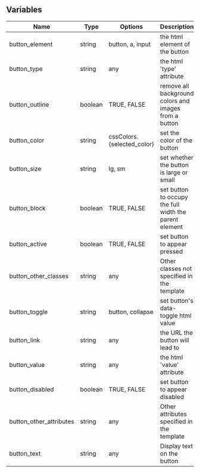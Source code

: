 ## Variables

| Name                    | Type    | Options                     | Description                                            |
| ----------------------- | ------- | --------------------------- | ------------------------------------------------------ |
| button_element          | string  | button, a, input            | the html element of the button                         |
| button_type             | string  | any                         | the html 'type' attribute                              |
| button_outline          | boolean | TRUE, FALSE                 | remove all background colors and images from a button  |
| button_color            | string  | cssColors.(selected_color) | set the color of the button                            |
| button_size             | string  | lg, sm                      | set whether the button is large or small               |
| button_block            | boolean | TRUE, FALSE                 | set button to occupy the full width the parent element |
| button_active           | boolean | TRUE, FALSE                 | set button to appear pressed                           |
| button_other_classes    | string  | any                         | Other classes not specified in the template            |
| button_toggle           | string  | button, collapse            | set button's data-toggle html value                    |
| button_link             | string  | any                         | the URL the button will lead to                        |
| button_value            | string  | any                         | the html 'value' attribute                             |
| button_disabled         | boolean | TRUE, FALSE                 | set button to appear disabled                          |
| button_other_attributes | string  | any                         | Other attributes specified in the template             |
| button_text             | string  | any                         | Display text on the button                             |
